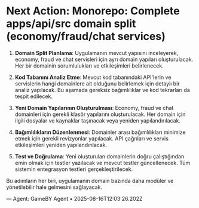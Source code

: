 # Next Action: Monorepo: Complete apps/api/src domain split (economy/fraud/chat services)

1. **Domain Split Planlama**: Uygulamanın mevcut yapısını inceleyerek, economy, fraud ve chat servisleri için ayrı domain yapıları oluşturulacak. Her bir domainin sorumlulukları ve etkileşimleri belirlenecek.

2. **Kod Tabanını Analiz Etme**: Mevcut kod tabanındaki API'lerin ve servislerin hangi domainlere ait olduğunu belirlemek için detaylı bir analiz yapılacak. Bu aşamada gereksiz bağımlılıklar ve kod tekrarları da tespit edilecek.

3. **Yeni Domain Yapılarının Oluşturulması**: Economy, fraud ve chat domainleri için gerekli klasör yapılarını oluşturulacak. Her domain için ilgili dosyalar ve kaynaklar taşınacak veya yeniden yapılandırılacak.

4. **Bağımlılıkların Düzenlenmesi**: Domainler arası bağımlılıkları minimize etmek için gerekli revizyonlar yapılacak. API çağrıları ve servis etkileşimleri yeniden yapılandırılacak.

5. **Test ve Doğrulama**: Yeni oluşturulan domainlerin doğru çalıştığından emin olmak için testler yazılacak ve mevcut testler güncellenecek. Tüm sistemin entegrasyon testleri gerçekleştirilecek. 

Bu adımların her biri, uygulamanın domain bazında daha modüler ve yönetilebilir hale gelmesini sağlayacak.

— Agent: GameBY Agent • 2025-08-16T12:03:26.202Z
